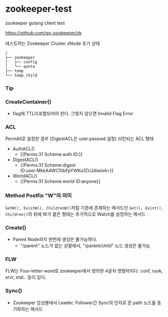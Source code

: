 # zookeeper-test
zookeeper golang client test

https://github.com/go-zookeeper/zk

테스트하는 Zookeeper Cluster zNode 초기 상태
```
/
├── zookeeper
│   ├── config
│   └── quota
├── temp
└── temp_child
```

### Tip

### CreateContainer()
- flag에 TTL이포함되어야 한다. 그렇지 않으면 Invalid Flag Error

### ACL
PermAll로 설정한 경우 (DigestACL은 user:passwd 설정) 리턴되는 ACL 형태
- AuthACL()
  - [{Perms:31 Scheme:auth ID:}]
- DigestACL()
  - [{Perms:31 Scheme:digest ID:user:MkkAAWC5ibFpYWKu1Zr/JdiwisA=}]
- WorldACL()
  - [{Perms:31 Scheme:world ID:anyone}]

### Method Postfix "W"의 의미
`GetW(), ExistW(), ChildrenW()`처럼 기존에 존재하는 메서드인 `Get(), Exist(), Children()`의 뒤에 W가 붙은 형태는 추가적으로 Watch를 설정하는 메서드


### Create()
- Parent Node까지 한번에 생성은 불가능하다.
  - "/parent" 노드가 없는 상황에서, "/parent/child" 노드 생성은 불가능
    
### FLW
FLW는 Four-letter-word로 zookeeper에서 정의한 4글자 명령어이다. conf, ruok, srvr, stat.. 등이 있다.

### Sync()
- Zookeeper 앙상블에서 Leader, Follower간 Sync의 인자로 준 path 노드를 동기화하는 메서드